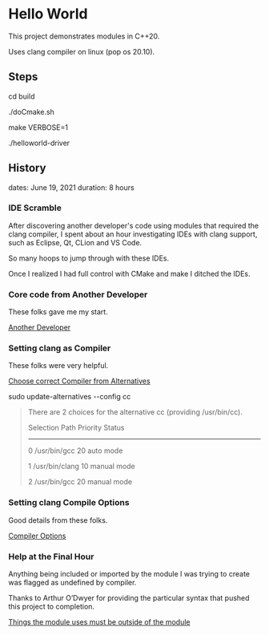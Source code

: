 # Hello World

This project demonstrates modules in C++20.

Uses clang compiler on linux (pop os 20.10).

## Steps

cd build

./doCmake.sh

make VERBOSE=1

./helloworld-driver

## History

dates: June 19, 2021
duration: 8 hours

### IDE Scramble

After discovering another developer's code using modules that required the clang compiler, I spent about an hour investigating IDEs with clang support, such as Eclipse, Qt, CLion and VS Code.

So many hoops to jump through with these IDEs.

Once I realized I had full control with CMake and make I ditched the IDEs.

### Core code from Another Developer

These folks gave me my start.

[Another Developer](https://stackoverflow.com/questions/57300495/how-to-use-c20-modules-with-cmake)

### Setting clang as Compiler

These folks were very helpful.

[Choose correct Compiler from Alternatives](https://askubuntu.com/questions/791616/set-clang-3-8-as-default)

sudo update-alternatives --config cc

> There are 2 choices for the alternative cc (providing /usr/bin/cc).
> 
>   Selection    Path            Priority   Status
>   
> ------------------------------------------------------------
>   0            /usr/bin/gcc     20        auto mode
>   
>   1            /usr/bin/clang   10        manual mode
> 
>   2            /usr/bin/gcc     20        manual mode

### Setting clang Compile Options

Good details from these folks.

[Compiler Options](https://stackoverflow.com/questions/7031126/switching-between-gcc-and-clang-llvm-using-cmake)

### Help at the Final Hour

Anything being included or imported by the module I was trying to create was flagged as undefined by compiler.

Thanks to Arthur O’Dwyer for providing the particular syntax that pushed this project to completion.

[Things the module uses must be outside of the module](https://quuxplusone.github.io/blog/2019/11/07/modular-hello-world/)




